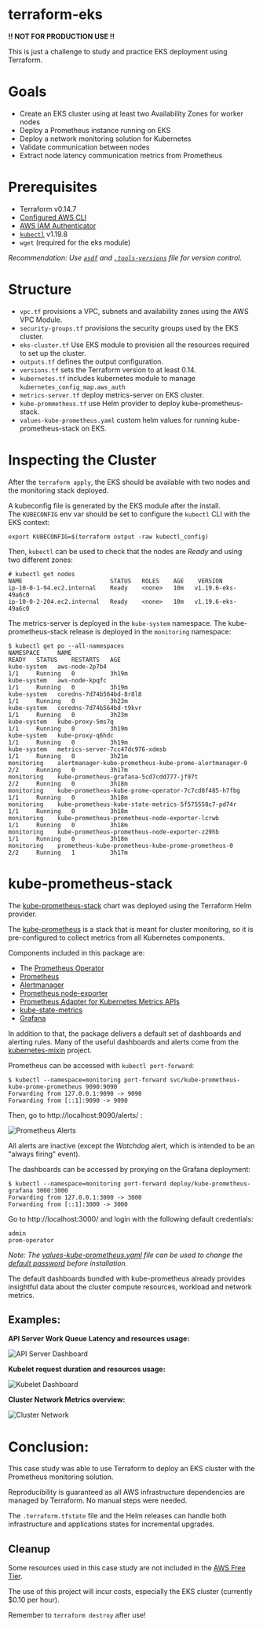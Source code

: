 # terraform-eks

**!! NOT FOR PRODUCTION USE !!**

This is just a challenge to study and practice EKS deployment using Terraform.

# Goals
- Create an EKS cluster using at least two Availability Zones for worker nodes
- Deploy a Prometheus instance running on EKS
- Deploy a network monitoring solution for Kubernetes
- Validate communication between nodes
- Extract node latency communication metrics from Prometheus

# Prerequisites
- Terraform v0.14.7
- [Configured AWS CLI](https://docs.aws.amazon.com/cli/latest/userguide/install-cliv2.html)
- [AWS IAM Authenticator](https://docs.aws.amazon.com/eks/latest/userguide/install-aws-iam-authenticator.html)
- [`kubectl`](https://kubernetes.io/docs/tasks/tools/install-kubectl/) v1.19.8
- `wget` (required for the eks module)

_Recommendation: Use [`asdf`](https://github.com/asdf-vm/asdf) and [`.tools-versions`](.tools-versions) file for version control._

# Structure

- `vpc.tf` provisions a VPC, subnets and availability zones using the AWS VPC Module.
- `security-groups.tf` provisions the security groups used by the EKS cluster.
- `eks-cluster.tf` Use EKS module to provision all the resources required to set up the cluster.
- `outputs.tf` defines the output configuration.
- `versions.tf` sets the Terraform version to at least 0.14.
- `kubernetes.tf` includes kubernetes module to manage `kubernetes_config_map.aws_auth`
- `metrics-server.tf` deploy metrics-server on EKS cluster.
- `kube-prommetheus.tf` use Helm provider to deploy kube-prometheus-stack.
- `values-kube-prometheus.yaml` custom helm values for running kube-prometheus-stack on EKS.

# Inspecting the Cluster

After the `terraform apply`, the EKS should be available with two nodes and the monitoring stack deployed.

A kubeconfig file is generated by the EKS module after the install.  
The `KUBECONFIG` env var should be set to configure the `kubectl` CLI with the EKS context:

```
export KUBECONFIG=$(terraform output -raw kubectl_config)
```

Then, `kubectl` can be used to check that the nodes are _Ready_ and using two different zones:
```
# kubectl get nodes
NAME                         STATUS   ROLES    AGE    VERSION
ip-10-0-1-94.ec2.internal    Ready    <none>   10m   v1.19.6-eks-49a6c0
ip-10-0-2-204.ec2.internal   Ready    <none>   10m   v1.19.6-eks-49a6c0
```

The metrics-server is deployed in the `kube-system` namespace. The kube-prometheus-stack release is deployed in the `monitoring` namespace:
```
$ kubectl get po --all-namespaces
NAMESPACE     NAME                                                     READY   STATUS    RESTARTS   AGE
kube-system   aws-node-2p7b4                                           1/1     Running   0          3h19m
kube-system   aws-node-kpqfc                                           1/1     Running   0          3h19m
kube-system   coredns-7d74b564bd-8r8l8                                 1/1     Running   0          3h23m
kube-system   coredns-7d74b564bd-t9kvr                                 1/1     Running   0          3h23m
kube-system   kube-proxy-5ms7q                                         1/1     Running   0          3h19m
kube-system   kube-proxy-q6hdc                                         1/1     Running   0          3h19m
kube-system   metrics-server-7cc47dc976-xdmsb                          1/1     Running   0          3h21m
monitoring    alertmanager-kube-prometheus-kube-prome-alertmanager-0   2/2     Running   0          3h17m
monitoring    kube-prometheus-grafana-5cd7cdd777-jf97t                 2/2     Running   0          3h18m
monitoring    kube-prometheus-kube-prome-operator-7c7cd8f485-h7fbg     1/1     Running   0          3h18m
monitoring    kube-prometheus-kube-state-metrics-5f575558c7-pd74r      1/1     Running   0          3h18m
monitoring    kube-prometheus-prometheus-node-exporter-lcrwb           1/1     Running   0          3h18m
monitoring    kube-prometheus-prometheus-node-exporter-z29hb           1/1     Running   0          3h18m
monitoring    prometheus-kube-prometheus-kube-prome-prometheus-0       2/2     Running   1          3h17m
```
# kube-prometheus-stack
The [kube-prometheus-stack](https://github.com/prometheus-community/helm-charts/tree/main/charts/kube-prometheus-stack) chart was deployed using the Terraform Helm provider.

The [kube-prometheus](https://github.com/prometheus-operator/kube-prometheus) is a stack that is meant for cluster monitoring, so it is pre-configured to collect metrics from all Kubernetes components.

Components included in this package are:

* The [Prometheus Operator](https://github.com/prometheus-operator/prometheus-operator)
* [Prometheus](https://prometheus.io/)
* [Alertmanager](https://github.com/prometheus/alertmanager)
* [Prometheus node-exporter](https://github.com/prometheus/node_exporter)
* [Prometheus Adapter for Kubernetes Metrics APIs](https://github.com/DirectXMan12/k8s-prometheus-adapter)
* [kube-state-metrics](https://github.com/kubernetes/kube-state-metrics)
* [Grafana](https://grafana.com/)

In addition to that, the package delivers a default set of dashboards and alerting rules. Many of the useful dashboards and alerts come from the [kubernetes-mixin](https://github.com/kubernetes-monitoring/kubernetes-mixin) project.

Prometheus can be accessed with `kubectl port-forward`:

```
$ kubectl --namespace=monitoring port-forward svc/kube-prometheus-kube-prome-prometheus 9090:9090
Forwarding from 127.0.0.1:9090 -> 9090
Forwarding from [::1]:9090 -> 9090
```

Then, go to http://localhost:9090/alerts/ :

![Prometheus Alerts](/img/prometheus_alerts.png)

All alerts are inactive (except the *Watchdog* alert, which is intended to be an "always firing" event).

The dashboards can be accessed by proxying on the Grafana deployment:
```
$ kubectl --namespace=monitoring port-forward deploy/kube-prometheus-grafana 3000:3000
Forwarding from 127.0.0.1:3000 -> 3000
Forwarding from [::1]:3000 -> 3000
```
Go to http://localhost:3000/ and login with the following default credentials:
```
admin
prom-operator
```
*Note: The [values-kube-prometheus.yaml](values-kube-prometheus.yaml) file can be used to change the [default password](https://github.com/prometheus-community/helm-charts/blob/b0ebaff7c3dc5e9038e0dc5a4931b8b7ba18fad2/charts/kube-prometheus-stack/values.yaml#L608) before installation.*

The default dashboards bundled with kube-prometheus already provides insightful data about the cluster compute resources, workload and network metrics.

## Examples:

**API Server Work Queue Latency and resources usage:**

![API Server Dashboard](/img/api_server_dashboard.png)

**Kubelet request duration and resources usage:**

![Kubelet Dashboard](/img/kubelet_dashboard.png)

**Cluster Network Metrics overview:**

![Cluster Network](/img/cluster_network_dashboard.png)

# Conclusion:

This case study was able to use Terraform to deploy an EKS cluster with the Prometheus monitoring solution.

Reproducibility is guaranteed as all AWS infrastructure dependencies are managed by Terraform. No manual steps were needed.

The `.terraform.tfstate` file and the Helm releases can handle both infrastructure and applications states for incremental upgrades.

## Cleanup

Some resources used in this case study are not included in the [AWS Free Tier](https://aws.amazon.com/free/).

The use of this project will incur costs, especially the EKS cluster (currently $0.10 per hour).

Remember to `terraform destroy` after use!
